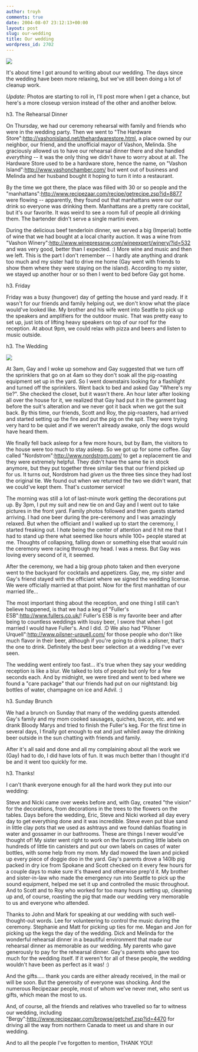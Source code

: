 ```yaml
---
author: troyh
comments: true
date: 2004-08-07 23:12:13+00:00
layout: post
slug: our-wedding
title: Our wedding
wordpress_id: 2702
---
```


![](http://troyandgay.com/pix/tng2.jpg)

It's about time I got around to writing about our wedding. The days since the wedding have been more relaxing, but we've still been doing a lot of cleanup work.

*Update:* Photos are starting to roll in, I'll post more when I get a chance, but here's a more closeup version instead of the other and another below.

h3. The Rehearsal Dinner

On Thursday, we had our ceremony rehearsal with family and friends who were in the wedding party. Then we went to "The Hardware Store":http://vashonisland.net/thehardwarestore.html, a place owned by our neighbor, our friend, and the unofficial mayor of Vashon, Melinda. She graciously allowed us to have our rehearsal dinner there and she handled _everything_ -- it was the only thing we didn't have to worry about at all. The Hardware Store used to be a hardware store, hence the name, on "Vashon Island":http://www.vashonchamber.com/ but went out of business and Melinda and her husband bought it hoping to turn it into a restaurant.

By the time we got there, the place was filled with 30 or so people and the "manhattans":http://www.recipezaar.com/recipe/getrecipe.zsp?id=8877 were flowing -- apparently, they found out that manhattans were our our drink so everyone was drinking them. Manhattans are a pretty rare cocktail, but it's our favorite. It was weird to see a room full of people all drinking them. The bartender didn't serve a single martini even.

During the delicious beef tenderloin dinner, we served a big (Imperial) bottle of wine that we had bought at a local charity auction. It was a wine from "Vashon Winery":http://www.winepressnw.com/wineexpert/winery/?id=532 and was very good, better than I expected. :)  More wine and music and then we left. This is the part I don't remember -- I hardly ate anything and drank too much and my sister had to drive me home (Gay went with friends to show them where they were staying on the island). According to my sister, we stayed up another hour or so then I went to bed before Gay got home.

h3. Friday

Friday was a busy (hungover) day of getting the house and yard ready. If it wasn't for our friends and family helping out, we don't know what the place would've looked like. My brother and his wife went into Seattle to pick up the speakers and amplifiers for the outdoor music. That was pretty easy to set up, just lots of lifting heavy speakers on top of our roof for the reception. At about 9pm, we could relax with pizza and beers and listen to music outside.

h3. The Wedding

![](http://troyandgay.com/pix/home2.jpg)


At 3am, Gay and I woke up somehow and Gay suggested that we turn off the sprinklers that go on at 4am so they don't soak all the pig-roasting equipment set up in the yard. So I went downstairs looking for a flashlight and turned off the sprinklers. Went back to bed and asked Gay "Where's my tie?". She checked the closet, but it wasn't there. An hour later after looking all over the house for it, we realized that Gay had put it in the garment bag before the suit's alteration and we never got it back when we got the suit back. By this time, our friends, Scott and Roy, the pig-roasters, had arrived and started setting up the fire and put the pig on the spit. They were trying very hard to be quiet and if we weren't already awake, only the dogs would have heard them.

We finally fell back asleep for a few more hours, but by 8am, the visitors to the house were too much to stay asleep. So we got up for some coffee. Gay called "Nordstrom":http://www.nordstrom.com/ to get a replacement tie and they were extremely helpful. They didn't have the same tie in stock anymore, but they put together three similar ties that our friend picked up for us. It turns out, Nordstrom had _given_ us the three ties since they had lost the original tie. We found out when we returned the two we didn't want, that we could've kept them. That's customer service!

The morning was still a lot of last-minute work getting the decorations put up. By 3pm, I put my suit and new tie on and Gay and I went out to take pictures in the front yard. Family photos followed and then guests started arriving. I had one beer during the pre-ceremony and I was amazingly relaxed. But when the officiant and I walked up to start the ceremony, I started freaking out. I *hate* being the center of attention and it hit me that I had to stand up there what seemed like hours while 100+ people stared at me. Thoughts of collapsing, falling down or something else that would ruin the ceremony were racing through my head. I was a mess. But Gay was loving every second of it, it seemed.

After the ceremony, we had a big group photo taken and then everyone went to the backyard for cocktails and appetizers. Gay, me, my sister and Gay's friend stayed with the officiant where we signed the wedding license. We were officially married at that point. Now for the first manhattan of our married life...

The most important thing about the reception, and one thing I still can't believe happened, is that we had a keg of "Fuller's ESB":http://www.fullers.co.uk/! Fuller's ESB is my favorite beer and after being to countless weddings with lousy beer, I swore that when I got married I would have Fuller's. And I did. :D  We also had "Pilsner Urquell":http://www.pilsner-urquell.com/ for those people who don't like much flavor in their beer, although if you're going to drink a pilsner, that's the one to drink. Definitely the best beer selection at a wedding I've ever seen.

The wedding went entirely too fast... it's true when they say your wedding reception is like a blur. We talked to lots of people but only for a few seconds each. And by midnight, we were tired and went to bed where we found a "care package" that our friends had put on our nightstand: big bottles of water, champagne on ice and Advil. :)

h3. Sunday Brunch

We had a brunch on Sunday that many of the wedding guests attended. Gay's family and my mom cooked sausages, quiches, bacon, etc. and we drank Bloody Marys and tried to finish the Fuller's keg. For the first time in several days, I finally got enough to eat and just whiled away the drinking beer outside in the sun chatting with friends and family.

After it's all said and done and all my complaining about all the work we (Gay) had to do, I did have lots of fun. It was much better than I thought it'd be and it went too quickly for me.

h3. Thanks!

I can't thank everyone enough for all the hard work they put into our wedding:

Steve and Nicki came over weeks before and, with Gay, created "the vision" for the decorations, from decorations in the trees to the flowers on the tables. Days before the wedding, Eric, Steve and Nicki worked all day every day to get everything done and it was incredible. Steve even put blue sand in little clay pots that we used as ashtrays and we found dahlias floating in water and gossamer in our bathrooms. These are things I never would've thought of! My sister went right to work on the favors putting little labels on hundreds of little tin canisters and put our own labels on cases of water bottles, with some help from my mom. My dad mowed the lawn and picked up every piece of doggie doo in the  yard. Gay's parents drove a 140lb pig packed in dry ice from Spokane and Scott checked on it every few hours for a couple days to make sure it's thawed and otherwise prep'd it. My brother and sister-in-law who made the emergency run into Seattle to pick up the sound equipment, helped me set it up and controlled the music throughout. And to Scott and to Roy who worked for too many  hours setting up, cleaning up and, of course, roasting the pig that made our wedding very memorable to us and everyone who attended.

Thanks to John and Mark for speaking at our wedding with such well-thought-out words. Lee for volunteering to control the music during the ceremony. Stephanie and Matt for picking up ties for me. Megan and Jon for picking up the kegs the day of the wedding.  Dick and Melinda for the wonderful rehearsal dinner in a beautiful environment that made our rehearsal dinner as memorable as our wedding. My parents who gave generously to pay for the rehearsal dinner. Gay's parents who gave too much for the wedding itself. If it weren't for all of these people, the wedding wouldn't have been as perfect as it was! :)

And the gifts..... thank you cards are either already received, in the mail or will be soon. But the generosity of everyone was shocking. And the numerous Recipezaar people, most of whom we've never met, who sent us gifts, which mean the most to us.

And, of course, all the friends and relatives who travelled so far to witness our wedding, including "Bergy":http://www.recipezaar.com/browse/getchef.zsp?id=4470 for driving all the way from northern Canada to meet us and share in our wedding.

And to all the people I've forgotten to mention, THANK YOU!

